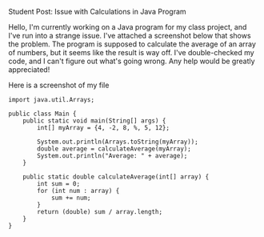 Student Post:
Issue with Calculations in Java Program

Hello,
I'm currently working on a Java program for my class project, and I've run into a strange issue. I've attached a screenshot below that shows the problem. The program is supposed to calculate the average of an array of numbers, but it seems like the result is way off. I've double-checked my code, and I can't figure out what's going wrong. Any help would be greatly appreciated!

Here is a screenshot of my file
```
import java.util.Arrays;

public class Main {
    public static void main(String[] args) {
        int[] myArray = {4, -2, 8, %, 5, 12};

        System.out.println(Arrays.toString(myArray));
        double average = calculateAverage(myArray);
        System.out.println("Average: " + average);
    }

    public static double calculateAverage(int[] array) {
        int sum = 0;
        for (int num : array) {
            sum += num;
        }
        return (double) sum / array.length;
    }
}
```



